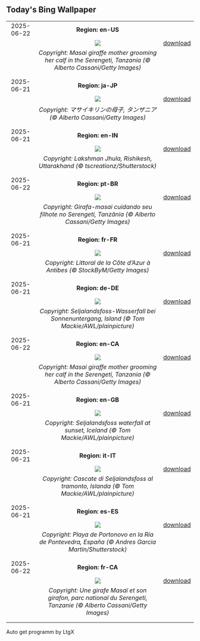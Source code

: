 ## Today's Bing Wallpaper
|      |      |      |
| :----: | :----: | :----: |
|2025-06-22|**Region: en-US**||
||![](https://www.bing.com/th?id=OHR.SerengetiGiraffe_EN-US2127484447_UHD.jpg&pid=hp&w=1152&h=648&rs=1&c=4)| [download](https://www.bing.com/th?id=OHR.SerengetiGiraffe_EN-US2127484447_UHD.jpg)|
||*Copyright: Masai giraffe mother grooming her calf in the Serengeti, Tanzania (© Alberto Cassani/Getty Images)*
||
|||
|2025-06-21|**Region: ja-JP**||
||![](https://www.bing.com/th?id=OHR.SerengetiGiraffe_JA-JP9470836014_UHD.jpg&pid=hp&w=1152&h=648&rs=1&c=4)| [download](https://www.bing.com/th?id=OHR.SerengetiGiraffe_JA-JP9470836014_UHD.jpg)|
||*Copyright: マサイキリンの母子, タンザニア (© Alberto Cassani/Getty Images)*
||
|||
|2025-06-21|**Region: en-IN**||
||![](https://www.bing.com/th?id=OHR.LakshmanJhula_EN-IN9788352654_UHD.jpg&pid=hp&w=1152&h=648&rs=1&c=4)| [download](https://www.bing.com/th?id=OHR.LakshmanJhula_EN-IN9788352654_UHD.jpg)|
||*Copyright: Lakshman Jhula, Rishikesh, Uttarakhand (© tscreationz/Shutterstock)*
||
|||
|2025-06-22|**Region: pt-BR**||
||![](https://www.bing.com/th?id=OHR.SerengetiGiraffe_PT-BR2390228127_UHD.jpg&pid=hp&w=1152&h=648&rs=1&c=4)| [download](https://www.bing.com/th?id=OHR.SerengetiGiraffe_PT-BR2390228127_UHD.jpg)|
||*Copyright: Girafa-masai cuidando seu filhote no Serengeti, Tanzânia (© Alberto Cassani/Getty Images)*
||
|||
|2025-06-21|**Region: fr-FR**||
||![](https://www.bing.com/th?id=OHR.AntibesMusic_FR-FR0026620746_UHD.jpg&pid=hp&w=1152&h=648&rs=1&c=4)| [download](https://www.bing.com/th?id=OHR.AntibesMusic_FR-FR0026620746_UHD.jpg)|
||*Copyright: Littoral de la Côte d’Azur à Antibes (© StockByM/Getty Images)*
||
|||
|2025-06-21|**Region: de-DE**||
||![](https://www.bing.com/th?id=OHR.IcelandSolstice_DE-DE8326410119_UHD.jpg&pid=hp&w=1152&h=648&rs=1&c=4)| [download](https://www.bing.com/th?id=OHR.IcelandSolstice_DE-DE8326410119_UHD.jpg)|
||*Copyright: Seljalandsfoss-Wasserfall bei Sonnenuntergang, Island (© Tom Mackie/AWL/plainpicture)*
||
|||
|2025-06-22|**Region: en-CA**||
||![](https://www.bing.com/th?id=OHR.SerengetiGiraffe_EN-CA5577558802_UHD.jpg&pid=hp&w=1152&h=648&rs=1&c=4)| [download](https://www.bing.com/th?id=OHR.SerengetiGiraffe_EN-CA5577558802_UHD.jpg)|
||*Copyright: Masai giraffe mother grooming her calf in the Serengeti, Tanzania (© Alberto Cassani/Getty Images)*
||
|||
|2025-06-21|**Region: en-GB**||
||![](https://www.bing.com/th?id=OHR.IcelandSolstice_EN-GB9174447978_UHD.jpg&pid=hp&w=1152&h=648&rs=1&c=4)| [download](https://www.bing.com/th?id=OHR.IcelandSolstice_EN-GB9174447978_UHD.jpg)|
||*Copyright: Seljalandsfoss waterfall at sunset, Iceland (© Tom Mackie/AWL/plainpicture)*
||
|||
|2025-06-21|**Region: it-IT**||
||![](https://www.bing.com/th?id=OHR.IcelandSolstice_IT-IT6375034077_UHD.jpg&pid=hp&w=1152&h=648&rs=1&c=4)| [download](https://www.bing.com/th?id=OHR.IcelandSolstice_IT-IT6375034077_UHD.jpg)|
||*Copyright: Cascate di Seljalandsfoss al tramonto, Islanda (© Tom Mackie/AWL/plainpicture)*
||
|||
|2025-06-21|**Region: es-ES**||
||![](https://www.bing.com/th?id=OHR.WorldTriathlonMultisport_ES-ES0689492688_UHD.jpg&pid=hp&w=1152&h=648&rs=1&c=4)| [download](https://www.bing.com/th?id=OHR.WorldTriathlonMultisport_ES-ES0689492688_UHD.jpg)|
||*Copyright: Playa de Portonovo en la Ría de Pontevedra, España (© Andres Garcia Martin/Shutterstock)*
||
|||
|2025-06-22|**Region: fr-CA**||
||![](https://www.bing.com/th?id=OHR.SerengetiGiraffe_FR-CA0126401878_UHD.jpg&pid=hp&w=1152&h=648&rs=1&c=4)| [download](https://www.bing.com/th?id=OHR.SerengetiGiraffe_FR-CA0126401878_UHD.jpg)|
||*Copyright: Une girafe Masaï et son girafon, parc national du Serengeti, Tanzanie (© Alberto Cassani/Getty Images)*
||
|||

Auto get programm by LtgX
